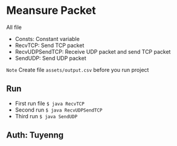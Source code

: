 # Meansure Packet

All file

- Consts: Constant variable
- RecvTCP: Send TCP packet
- RecvUDPSendTCP: Receive UDP packet and send TCP packet
- SendUDP: Send UDP packet 

 `Note` Create file `assets/output.csv` before you run project

## Run

- First run file `$ java RecvTCP`
- Second run `$ java RecvUDPSendTCP`
- Third run `$ java SendUDP`

## Auth: Tuyenng